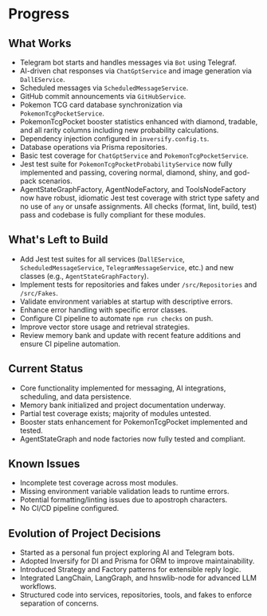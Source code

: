 # Progress

## What Works
- Telegram bot starts and handles messages via `Bot` using Telegraf.
- AI-driven chat responses via `ChatGptService` and image generation via `DallEService`.
- Scheduled messages via `ScheduledMessageService`.
- GitHub commit announcements via `GitHubService`.
- Pokemon TCG card database synchronization via `PokemonTcgPocketService`.
- PokemonTcgPocket booster statistics enhanced with diamond, tradable, and all rarity columns including new probability calculations.
- Dependency injection configured in `inversify.config.ts`.
- Database operations via Prisma repositories.
- Basic test coverage for `ChatGptService` and `PokemonTcgPocketService`.
- Jest test suite for `PokemonTcgPocketProbabilityService` now fully implemented and passing, covering normal, diamond, shiny, and god-pack scenarios.
- AgentStateGraphFactory, AgentNodeFactory, and ToolsNodeFactory now have robust, idiomatic Jest test coverage with strict type safety and no use of `any` or unsafe assignments. All checks (format, lint, build, test) pass and codebase is fully compliant for these modules.

## What's Left to Build
- Add Jest test suites for all services (`DallEService`, `ScheduledMessageService`, `TelegramMessageService`, etc.) and new classes (e.g., `AgentStateGraphFactory`).
- Implement tests for repositories and fakes under `/src/Repositories` and `/src/Fakes`.
- Validate environment variables at startup with descriptive errors.
- Enhance error handling with specific error classes.
- Configure CI pipeline to automate `npm run checks` on push.
- Improve vector store usage and retrieval strategies.
- Review memory bank and update with recent feature additions and ensure CI pipeline automation.

## Current Status
- Core functionality implemented for messaging, AI integrations, scheduling, and data persistence.
- Memory bank initialized and project documentation underway.
- Partial test coverage exists; majority of modules untested.
- Booster stats enhancement for PokemonTcgPocket implemented and tested.
- AgentStateGraph and node factories now fully tested and compliant.

## Known Issues
- Incomplete test coverage across most modules.
- Missing environment variable validation leads to runtime errors.
- Potential formatting/linting issues due to apostroph characters.
- No CI/CD pipeline configured.

## Evolution of Project Decisions
- Started as a personal fun project exploring AI and Telegram bots.
- Adopted Inversify for DI and Prisma for ORM to improve maintainability.
- Introduced Strategy and Factory patterns for extensible reply logic.
- Integrated LangChain, LangGraph, and hnswlib-node for advanced LLM workflows.
- Structured code into services, repositories, tools, and fakes to enforce separation of concerns. 